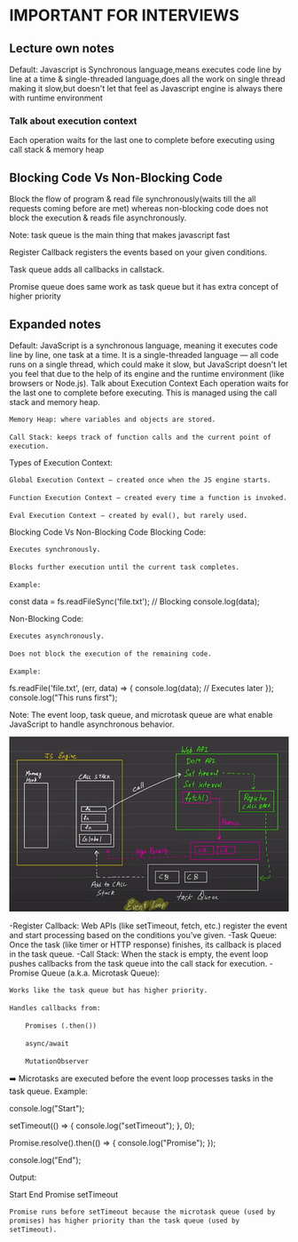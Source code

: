 # IMPORTANT FOR INTERVIEWS
## Lecture own notes
Default: Javascript is Synchronous language,means executes code line by line at a time & single-threaded language,does all the work on single thread making it slow,but doesn't let that feel as Javascript engine is always there with runtime environment

### Talk about execution context
Each operation waits for the last one to complete before executing using call stack & memory heap

## Blocking Code Vs Non-Blocking Code
Block the flow of program & read file synchronously(waits till the all requests coming before are met) whereas non-blocking code does not block the execution & reads file asynchronously.

Note: task queue is the main thing that makes javascript fast
 

 Register Callback registers the events based on your given conditions.

 Task queue adds all callbacks in callstack.

 Promise queue does same work as task queue but it has extra concept of higher priority
 
## Expanded notes

Default: JavaScript is a synchronous language, meaning it executes code line by line, one task at a time. It is a single-threaded language — all code runs on a single thread, which could make it slow, but JavaScript doesn't let you feel that due to the help of its engine and the runtime environment (like browsers or Node.js).
Talk about Execution Context
Each operation waits for the last one to complete before executing. This is managed using the call stack and memory heap.

    Memory Heap: where variables and objects are stored.

    Call Stack: keeps track of function calls and the current point of execution.

Types of Execution Context:

    Global Execution Context – created once when the JS engine starts.

    Function Execution Context – created every time a function is invoked.

    Eval Execution Context – created by eval(), but rarely used.

Blocking Code Vs Non-Blocking Code
Blocking Code:

    Executes synchronously.

    Blocks further execution until the current task completes.

    Example:

const data = fs.readFileSync('file.txt'); // Blocking
console.log(data);

Non-Blocking Code:

    Executes asynchronously.

    Does not block the execution of the remaining code.

    Example:

fs.readFile('file.txt', (err, data) => {
  console.log(data); // Executes later
});
console.log("This runs first");

Note: The event loop, task queue, and microtask queue are what enable JavaScript to handle asynchronous behavior.

 ![alt text](image.png)

-Register Callback: Web APIs (like setTimeout, fetch, etc.) register the event and start processing based on the conditions you’ve given.
-Task Queue: Once the task (like timer or HTTP response) finishes, its callback is placed in the task queue.
-Call Stack: When the stack is empty, the event loop pushes callbacks from the task queue into the call stack for execution.
-Promise Queue (a.k.a. Microtask Queue):

    Works like the task queue but has higher priority.

    Handles callbacks from:

        Promises (.then())

        async/await

        MutationObserver

➡️ Microtasks are executed before the event loop processes tasks in the task queue.
Example:

console.log("Start");

setTimeout(() => {
  console.log("setTimeout");
}, 0);

Promise.resolve().then(() => {
  console.log("Promise");
});

console.log("End");

Output:

Start
End
Promise
setTimeout

    Promise runs before setTimeout because the microtask queue (used by promises) has higher priority than the task queue (used by setTimeout).